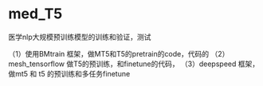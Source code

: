 # med_T5
医学nlp大规模预训练模型的训练和验证，测试

（1）使用BMtrain 框架，做MT5和T5的pretrain的code，代码的
（2）mesh_tensorflow 做T5的预训练，和finetune的代码，
（3）deepspeed 框架，做mt5 和 t5 的预训练和多任务finetune
